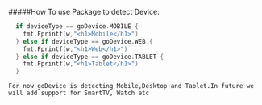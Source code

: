

#####How To use Package to detect Device:
```go
  if deviceType == goDevice.MOBILE {
    fmt.Fprintf(w,"<h1>Mobile</h1>")
  } else if deviceType == goDevice.WEB {
    fmt.Fprintf(w,"<h1>Web</h1>")
  } else if deviceType == goDevice.TABLET {
    fmt.Fprintf(w,"<h1>Tablet</h1>")
  }
  ```
```
For now goDevice is detecting Mobile,Desktop and Tablet.In future we will add support for SmartTV, Watch etc

```
